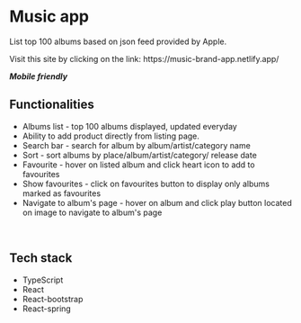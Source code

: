 <h1>Music app</h1>
<p>List top 100 albums based on json feed provided by Apple.</p>
<p>Visit this site by clicking on the link: https://music-brand-app.netlify.app/</p>
<b><i>Mobile friendly</i></b>
</br>
<h2>Functionalities</h2>
<ul>
  <li>  
    Albums list - top 100 albums displayed, updated everyday
  </li>
  <li>
    Ability to add product directly from listing page.
  </li>
  <li>
    Search bar - search for album by album/artist/category name
  </li>
  <li>
    Sort - sort albums by place/album/artist/category/ release date
  </li>
  <li>
    Favourite - hover on listed album and click heart icon to add to favourites
  </li>
  <li>
    Show favourites - click on favourites button to display only albums marked as favourites
  </li>
  <li>
    Navigate to album's page - hover on album and click play button located on image to navigate to album's page
  </li>
</ul>
</br>
<h2>Tech stack</h2>
<ul>
  <li>TypeScript</li>
  <li>React</li>
  <li>React-bootstrap</li>
  <li>React-spring</li>
</ul>
